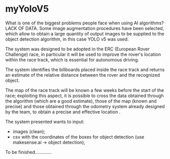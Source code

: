 # myYoloV5

What is one of the biggest problems people face when using AI algorithms? LACK OF DATA. Some image augmentation procedures have been selected, which allow to obtain a large quantity of output images to be supplied to the object detection algorithm, in this case YOLO v5 was used.

The system was designed to be adopted in the ERC (European Rover Challenge) race, in particular it will be used to improve the rover's location within the race track, which is essential for autonomous driving.

The system identifies the billboards placed inside the race track and returns an estimate of the relative distance between the rover and the recognized object.

The map of the race track will be known a few weeks before the start of the race; exploiting this aspect, it is possible to cross the data obtained through the algorithm (which are a good estimate), those of the map (known and precise) and those obtained through the odometry system already designed by the team, to obtain a precise and effective location .

The system presented wants to input:
- images (clean);
- csv with the coordinates of the boxes for object detection (use makesense.ai → object detection);

To be finished.............


